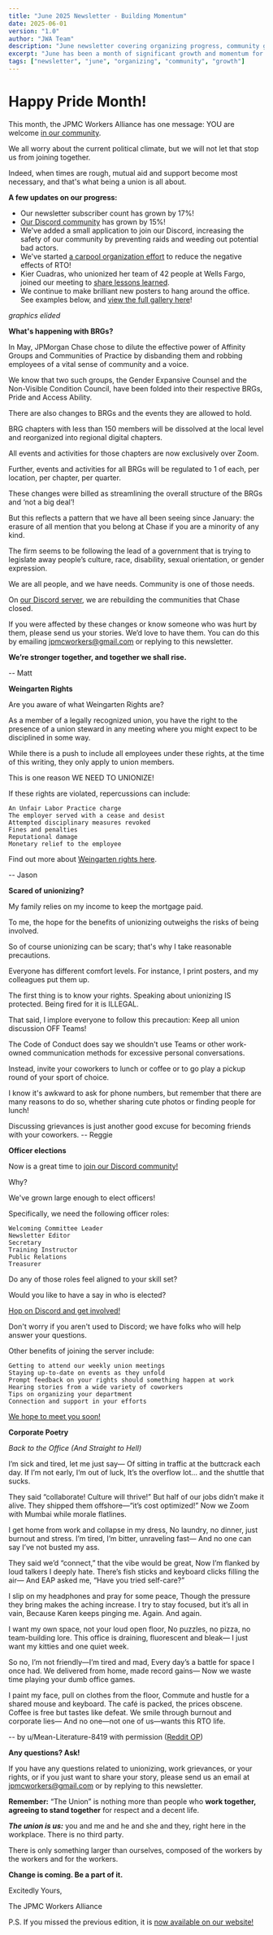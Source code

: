 ```yaml
---
title: "June 2025 Newsletter - Building Momentum"
date: 2025-06-01
version: "1.0"
author: "JWA Team"
description: "June newsletter covering organizing progress, community growth, and upcoming events"
excerpt: "June has been a month of significant growth and momentum for the JPMC Workers Alliance as we continue building our community and organizing efforts."
tags: ["newsletter", "june", "organizing", "community", "growth"]
---
```


# Happy Pride Month!

This month, the JPMC Workers Alliance has one message: YOU are welcome [in our community](https://discord.gg/BZA3pxppq9).

We all worry about the current political climate, but we will not let that stop us from joining together.

Indeed, when times are rough, mutual aid and support become most necessary, and that's what being a union is all about.


**A few updates on our progress:**

* Our newsletter subscriber count has grown by 17%!
* [Our Discord community](https://discord.gg/BZA3pxppq9) has grown by 15%!
* We've added a small application to join our Discord, increasing the safety of our community by preventing raids and weeding out potential bad actors.
* We've started [a carpool organization effort](/carpool) to reduce the negative effects of RTO!
* Kier Cuadras, who unionized her team of 42 people at Wells Fargo, joined our meeting to [share lessons learned](/edu/kier-wfwu).
* We continue to make brilliant new posters to hang around the office. See examples below, and [view the full gallery here](/img/posters)!

*graphics elided*

**What's happening with BRGs?**

In May, JPMorgan Chase chose to dilute the effective power of Affinity Groups and Communities of Practice by disbanding them and robbing employees of a vital sense of community and a voice.

We know that two such groups, the Gender Expansive Counsel and the Non-Visible Condition Council, have been folded into their respective BRGs, Pride and Access Ability.

There are also changes to BRGs and the events they are allowed to hold.

BRG chapters with less than 150 members will be dissolved at the local level and reorganized into regional digital chapters.

All events and activities for those chapters are now exclusively over Zoom.

Further, events and activities for all BRGs will be regulated to 1 of each, per location, per chapter, per quarter.

These changes were billed as streamlining the overall structure of the BRGs and ‘not a big deal’!

But this reflects a pattern that we have all been seeing since January: the erasure of all mention that you belong at Chase if you are a minority of any kind.

The firm seems to be following the lead of a government that is trying to legislate away people’s culture, race, disability, sexual orientation, or gender expression.

We are all people, and we have needs. Community is one of those needs.

On [our Discord server](https://discord.gg/BZA3pxppq9), we are rebuilding the communities that Chase closed.

If you were affected by these changes or know someone who was hurt by them, please send us your stories. We’d love to have them. You can do this by emailing jpmcworkers@gmail.com or replying to this newsletter.

**We’re stronger together, and together we shall rise.**

-- Matt


**Weingarten Rights**

Are you aware of what Weingarten Rights are?

As a member of a legally recognized union, you have the right to the presence of a union steward in any meeting where you might expect to be disciplined in some way.

While there is a push to include all employees under these rights, at the time of this writing, they only apply to union members.

This is one reason WE NEED TO UNIONIZE!

If these rights are violated, repercussions can include:

    An Unfair Labor Practice charge
    The employer served with a cease and desist
    Attempted disciplinary measures revoked
    Fines and penalties
    Reputational damage
    Monetary relief to the employee

Find out more about [Weingarten rights here](https://www.nlrb.gov/about-nlrb/rights-we-protect/your-rights/weingarten-rights).

-- Jason


**Scared of unionizing?**

My family relies on my income to keep the mortgage paid.

To me, the hope for the benefits of unionizing outweighs the risks of being involved.

So of course unionizing can be scary; that's why I take reasonable precautions.

Everyone has different comfort levels. For instance, I print posters, and my colleagues put them up.

The first thing is to know your rights. Speaking about unionizing IS protected. Being fired for it is ILLEGAL.

That said, I implore everyone to follow this precaution: Keep all union discussion OFF Teams!

The Code of Conduct does say we shouldn't use Teams or other work-owned communication methods for excessive personal conversations.

Instead, invite your coworkers to lunch or coffee or to go play a pickup round of your sport of choice.

I know it's awkward to ask for phone numbers, but remember that there are many reasons to do so, whether sharing cute photos or finding people for lunch!

Discussing grievances is just another good excuse for becoming friends with your coworkers.
-- Reggie


**Officer elections**

Now is a great time to [join our Discord community!](https://discord.gg/BZA3pxppq9)

Why?

We've grown large enough to elect officers!

Specifically, we need the following officer roles:

    Welcoming Committee Leader
    Newsletter Editor
    Secretary
    Training Instructor
    Public Relations
    Treasurer

Do any of those roles feel aligned to your skill set?

Would you like to have a say in who is elected?

[Hop on Discord and get involved!](https://discord.gg/BZA3pxppq9)

Don't worry if you aren't used to Discord; we have folks who will help answer your questions.

Other benefits of joining the server include:

    Getting to attend our weekly union meetings
    Staying up-to-date on events as they unfold
    Prompt feedback on your rights should something happen at work
    Hearing stories from a wide variety of coworkers
    Tips on organizing your department
    Connection and support in your efforts

[We hope to meet you soon!](https://discord.gg/BZA3pxppq9)


**Corporate Poetry**

*Back to the Office (And Straight to Hell)*

I’m sick and tired, let me just say— Of sitting in traffic at the buttcrack each day. If I’m not early, I’m out of luck, It’s the overflow lot… and the shuttle that sucks.

They said “collaborate! Culture will thrive!” But half of our jobs didn’t make it alive. They shipped them offshore—“it’s cost optimized!” Now we Zoom with Mumbai while morale flatlines.

I get home from work and collapse in my dress, No laundry, no dinner, just burnout and stress. I’m tired, I’m bitter, unraveling fast— And no one can say I’ve not busted my ass.

They said we’d “connect,” that the vibe would be great, Now I’m flanked by loud talkers I deeply hate. There’s fish sticks and keyboard clicks filling the air— And EAP asked me, “Have you tried self-care?”

I slip on my headphones and pray for some peace, Though the pressure they bring makes the aching increase. I try to stay focused, but it’s all in vain, Because Karen keeps pinging me. Again. And again.

I want my own space, not your loud open floor, No puzzles, no pizza, no team-building lore. This office is draining, fluorescent and bleak— I just want my kitties and one quiet week.

So no, I’m not friendly—I’m tired and mad, Every day’s a battle for space I once had. We delivered from home, made record gains— Now we waste time playing your dumb office games.

I paint my face, pull on clothes from the floor, Commute and hustle for a shared mouse and keyboard. The café is packed, the prices obscene. Coffee is free but tastes like defeat. We smile through burnout and corporate lies— And no one—not one of us—wants this RTO life.

-- by u/Mean-Literature-8419 with permission ([Reddit OP](https://www.reddit.com/r/JPMorganChase/comments/1kt9k75))


**Any questions? Ask!**

If you have any questions related to unionizing, work grievances, or your rights, or if you just want to share your story, please send us an email at jpmcworkers@gmail.com or by replying to this newsletter.

**Remember:** “The Union” is nothing more than people who **work together, agreeing to stand together** for respect and a decent life.

***The union is us:*** you and me and he and she and they, right here in the workplace. There is no third party.

There is only something larger than ourselves, composed of the workers by the workers and for the workers.

**Change is coming. Be a part of it.**


Excitedly Yours,

The JPMC Workers Alliance


P.S. If you missed the previous edition, it is [now available on our website!](/news/2025-05)